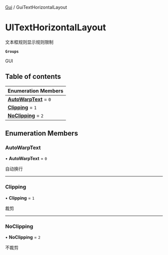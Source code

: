 [Gui](../groups/Gui.Gui.md) / GuiTextHorizontalLayout

# UITextHorizontalLayout <Badge type="tip" text="Enumeration" /> <Score text="UITextHorizontalLayout" />

文本框规则显示规则限制

**`Groups`**

GUI

## Table of contents

| Enumeration Members |
| :-----|
| **[AutoWarpText](UI.UITextHorizontalLayout.md#autowarptext)** = ``0`` <br> |
| **[Clipping](UI.UITextHorizontalLayout.md#clipping)** = ``1`` <br> |
| **[NoClipping](UI.UITextHorizontalLayout.md#noclipping)** = ``2`` <br> |

## Enumeration Members

### AutoWarpText <Score text="AutoWarpText" /> 

• **AutoWarpText** = ``0``

自动换行

___

### Clipping <Score text="Clipping" /> 

• **Clipping** = ``1``

裁剪

___

### NoClipping <Score text="NoClipping" /> 

• **NoClipping** = ``2``

不裁剪
